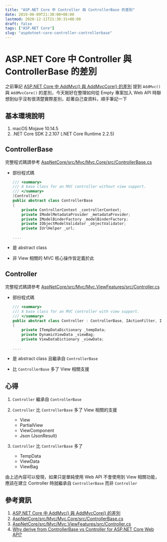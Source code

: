 ```yaml
---
title: "ASP.NET Core 中 Controller 與 ControllerBase 的差別"
date: 2019-06-09T21:30:00+08:00
lastmod: 2020-12-11T21:30:31+08:00
draft: false
tags: ["ASP.NET Core"]
slug: "aspdotnet-core-controller-controllerbase"
---
```


# ASP.NET Core 中 Controller 與 ControllerBase 的差別

之前筆記 [ASP.NET Core 中 AddMvc() 與 AddMvcCore() 的差別](/aspdotnet-core-addmvc-addmvccore) 提到 `AddMvc()` 與 `AddMvcCore()` 的差別，今天剛好在整理如何從 Empty 專案加入 Web API 時聯想到似乎沒有很清楚實際差別，趁著自己查資料，順手筆記一下

## 基本環境說明

1. macOS Mojave 10.14.5
2. .NET Core SDK 2.2.107 (.NET Core Runtime 2.2.5)

## ControllerBase

完整程式碼請參考 [AspNetCore/src/Mvc/Mvc.Core/src/ControllerBase.cs](https://github.com/aspnet/AspNetCore/blob/v2.2.5/src/Mvc/Mvc.Core/src/ControllerBase.cs)

- 部份程式碼

    ```cs
    /// <summary>
    /// A base class for an MVC controller without view support.
    /// </summary>
    [Controller]
    public abstract class ControllerBase
    {
        private ControllerContext _controllerContext;
        private IModelMetadataProvider _metadataProvider;
        private IModelBinderFactory _modelBinderFactory;
        private IObjectModelValidator _objectValidator;
        private IUrlHelper _url;

    ....
    ```

- 是 abstract class
- 非 View 相關的 MVC 核心操作皆定義於此



## Controller

完整程式碼請參考 [AspNetCore/src/Mvc/Mvc.ViewFeatures/src/Controller.cs](https://github.com/aspnet/AspNetCore/blob/v2.2.5/src/Mvc/Mvc.ViewFeatures/src/Controller.cs)

- 部份程式碼

    ```cs
    /// <summary>
    /// A base class for an MVC controller with view support.
    /// </summary>
    public abstract class Controller : ControllerBase, IActionFilter, IAsyncActionFilter, IDisposable
    {
        private ITempDataDictionary _tempData;
        private DynamicViewData _viewBag;
        private ViewDataDictionary _viewData;

    ....
    ```

- 是 abstract class 且繼承自 `ControllerBase`
- 比 `ControllerBase` 多了 View 相關支援



## 心得

1. `Controller` 繼承自 `ControllerBase`
2. `Controller` 比 `ControllerBase` 多了 View 相關的支援

    - View
    - PartialView
    - ViewComponent
    - Json (JsonResult)

3. `Controller` 比 `ControllerBase` 多了

    - TempData
    - ViewData
    - ViewBag

由上述內容可以發現，如果只是單純使用 Web API 不會使用到 View 相關功能，應該在建立 Controller 時就繼承自 `ControllerBase` 而非 `Controller`

## 參考資訊

1. [ASP.NET Core 中 AddMvc() 與 AddMvcCore() 的差別](/aspdotnet-core-addmvc-addmvccore)
2. [AspNetCore/src/Mvc/Mvc.Core/src/ControllerBase.cs](https://github.com/aspnet/AspNetCore/blob/v2.2.5/src/Mvc/Mvc.Core/src/ControllerBase.cs)
3. [AspNetCore/src/Mvc/Mvc.ViewFeatures/src/Controller.cs](https://github.com/aspnet/AspNetCore/blob/v2.2.5/src/Mvc/Mvc.ViewFeatures/src/Controller.cs)
4. [Why derive from ControllerBase vs Controller for ASP.NET Core Web API?](https://stackoverflow.com/a/55239483/3600583)
